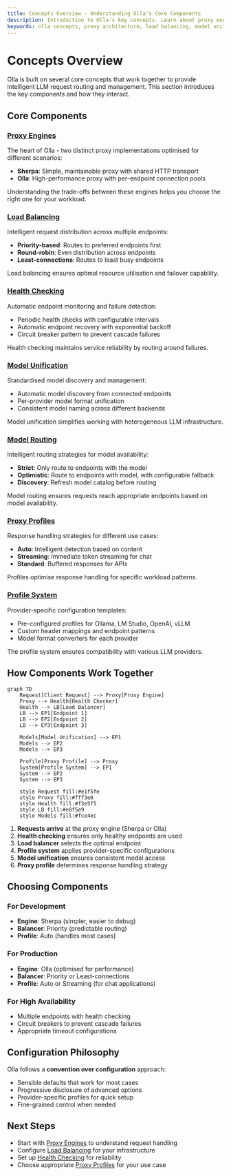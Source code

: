 ```yaml
---
title: Concepts Overview - Understanding Olla's Core Components
description: Introduction to Olla's key concepts. Learn about proxy engines, load balancing, health checking, and model management.
keywords: olla concepts, proxy architecture, load balancing, model unification
---
```


# Concepts Overview

Olla is built on several core concepts that work together to provide intelligent LLM request routing and management. This section introduces the key components and how they interact.

## Core Components

### [Proxy Engines](proxy-engines.md)
The heart of Olla - two distinct proxy implementations optimised for different scenarios:

- **Sherpa**: Simple, maintainable proxy with shared HTTP transport
- **Olla**: High-performance proxy with per-endpoint connection pools

Understanding the trade-offs between these engines helps you choose the right one for your workload.

### [Load Balancing](load-balancing.md)
Intelligent request distribution across multiple endpoints:

- **Priority-based**: Routes to preferred endpoints first
- **Round-robin**: Even distribution across endpoints
- **Least-connections**: Routes to least busy endpoints

Load balancing ensures optimal resource utilisation and failover capability.

### [Health Checking](health-checking.md)
Automatic endpoint monitoring and failure detection:

- Periodic health checks with configurable intervals
- Automatic endpoint recovery with exponential backoff
- Circuit breaker pattern to prevent cascade failures

Health checking maintains service reliability by routing around failures.

### [Model Unification](model-unification.md)
Standardised model discovery and management:

- Automatic model discovery from connected endpoints
- Per-provider model format unification
- Consistent model naming across different backends

Model unification simplifies working with heterogeneous LLM infrastructure.

### [Model Routing](model-routing.md)
Intelligent routing strategies for model availability:

- **Strict**: Only route to endpoints with the model
- **Optimistic**: Route to endpoints with model, with configurable fallback
- **Discovery**: Refresh model catalog before routing

Model routing ensures requests reach appropriate endpoints based on model availability.

### [Proxy Profiles](proxy-profiles.md)
Response handling strategies for different use cases:

- **Auto**: Intelligent detection based on content
- **Streaming**: Immediate token streaming for chat
- **Standard**: Buffered responses for APIs

Profiles optimise response handling for specific workload patterns.

### [Profile System](profile-system.md)
Provider-specific configuration templates:

- Pre-configured profiles for Ollama, LM Studio, OpenAI, vLLM
- Custom header mappings and endpoint patterns
- Model format converters for each provider

The profile system ensures compatibility with various LLM providers.

## How Components Work Together

```mermaid
graph TD
    Request[Client Request] --> Proxy[Proxy Engine]
    Proxy --> Health[Health Checker]
    Health --> LB[Load Balancer]
    LB --> EP1[Endpoint 1]
    LB --> EP2[Endpoint 2]
    LB --> EP3[Endpoint 3]
    
    Models[Model Unification] --> EP1
    Models --> EP2
    Models --> EP3
    
    Profile[Proxy Profile] --> Proxy
    System[Profile System] --> EP1
    System --> EP2
    System --> EP3
    
    style Request fill:#e1f5fe
    style Proxy fill:#fff3e0
    style Health fill:#f3e5f5
    style LB fill:#e8f5e9
    style Models fill:#fce4ec
```

1. **Requests arrive** at the proxy engine (Sherpa or Olla)
2. **Health checking** ensures only healthy endpoints are used
3. **Load balancer** selects the optimal endpoint
4. **Profile system** applies provider-specific configurations
5. **Model unification** ensures consistent model access
6. **Proxy profile** determines response handling strategy

## Choosing Components

### For Development

- **Engine**: Sherpa (simpler, easier to debug)
- **Balancer**: Priority (predictable routing)
- **Profile**: Auto (handles most cases)

### For Production

- **Engine**: Olla (optimised for performance)
- **Balancer**: Priority or Least-connections
- **Profile**: Auto or Streaming (for chat applications)

### For High Availability

- Multiple endpoints with health checking
- Circuit breakers to prevent cascade failures
- Appropriate timeout configurations

## Configuration Philosophy

Olla follows a **convention over configuration** approach:

- Sensible defaults that work for most cases
- Progressive disclosure of advanced options
- Provider-specific profiles for quick setup
- Fine-grained control when needed

## Next Steps

- Start with [Proxy Engines](proxy-engines.md) to understand request handling
- Configure [Load Balancing](load-balancing.md) for your infrastructure
- Set up [Health Checking](health-checking.md) for reliability
- Choose appropriate [Proxy Profiles](proxy-profiles.md) for your use case